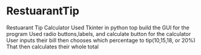 # RestuarantTip
Restuarant Tip Calculator
Used Tkinter in python top build the GUI for the program
Used radio buttons,labels, and calculate button for the calculator
User inputs their bill then chooses which percentage to tip(10,15,18, or 20%)
That then calculates their whole total
